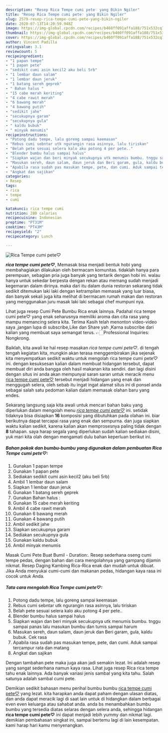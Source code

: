 ```yaml
---
description: "Resep Rica Tempe cumi pete♡ yang Bikin Ngiler"
title: "Resep Rica Tempe cumi pete♡ yang Bikin Ngiler"
slug: 2579-resep-rica-tempe-cumi-pete-yang-bikin-ngiler
date: 2020-07-13T14:20:59.948Z
image: https://img-global.cpcdn.com/recipes/b460ff091affa188/751x532cq70/rica-tempe-cumi-pete♡-foto-resep-utama.jpg
thumbnail: https://img-global.cpcdn.com/recipes/b460ff091affa188/751x532cq70/rica-tempe-cumi-pete♡-foto-resep-utama.jpg
cover: https://img-global.cpcdn.com/recipes/b460ff091affa188/751x532cq70/rica-tempe-cumi-pete♡-foto-resep-utama.jpg
author: Vincent Padilla
ratingvalue: 3.1
reviewcount: 5
recipeingredient:
- "1 papan tempe"
- "1 papan pete"
- "sedikit cumi asin kecil2 aku beli 5rb"
- "1 lembar daun salam"
- "1 lembar daun jeruk"
- "1 batang sereh geprek"
- " Bahan halus "
- "15 cabe merah keriting"
- "4 cabe rawit merah"
- "6 bawang merah"
- "4 bawang putih"
- "sedikit jahe"
- "secukupnya garam"
- "secukupnya gula"
- " kaldu bubuk"
- " minyak menumis"
recipeinstructions:
- "Potong dadu tempe, lalu goreng sampai keemasan"
- "Rebus cumi sebntar utk ngurangin rasa asinnya, lalu tiriskan"
- "Belah pete sesuai selera kalo aku potong 4 per pete.."
- "Blender bumbu halus sampai halus"
- "Siapkan wajan dan beri minyak secukupnya utk menumis bumbu. tnggu sampai panas lalu masukan bumbu dan tumis sampai harum"
- "Masukan sereh, daun salam, daun jeruk dan Beri garam, gula, kaldu bubuk. Cek rasa"
- "Apabila rasa sudah pas masukan tempe, pete, dan cumi. Aduk sampai tercampur rata dan matang"
- "Angkat dan sajikan"
categories:
- Resep
tags:
- rica
- tempe
- cumi

katakunci: rica tempe cumi 
nutrition: 280 calories
recipecuisine: Indonesian
preptime: "PT31M"
cooktime: "PT43M"
recipeyield: "2"
recipecategory: Lunch

---
```



![Rica Tempe cumi pete♡](https://img-global.cpcdn.com/recipes/b460ff091affa188/751x532cq70/rica-tempe-cumi-pete♡-foto-resep-utama.jpg)

<b><i>rica tempe cumi pete♡</i></b>, Memasak bisa menjadi bentuk hobi yang membahagiakan dilakukan oleh bermacam komunitas. tidaklah hanya para perempuan, sebagian pria juga banyak yang tertarik dengan hobi ini. walau hanya untuk sekedar berpesta dengan rekan atau memang sudah menjadi kegemaran dalam dirinya. maka dari itu dalam dunia restoran sekarang tidak sedikit ditemukan laki laki dengan ketrampilan memasak yang luar biasa, dan banyak sekali juga kita melihat di bermacam rumah makan dan restoran yang menggunakan juru masak laki laki sebagai chef mumpuni nya.

Lihat juga resep Cumi Pete Bumbu Rica enak lainnya. Padahal rica tempe cumi pete♡ yang enak seharusnya memiliki aroma dan cita rasa yang mampu memancing selera kita. Terima Kasih telah menonton video-video saya ,jangan lupa di subscribe,Like dan Share yah ,Karna subscribe dari kalian yang membuat saya semangat terus. 👉🏻Professional Inquiries: Nongkrong.

Baiklah, kita awali ke hal resep masakan <i>rica tempe cumi pete♡</i>. di tengah tengah kegiatan kita, mungkin akan terasa menggembirakan jika sejenak kita menyempatkan sedikit waktu untuk mengolah rica tempe cumi pete♡ ini. dengan kesuksesan kalian dalam membuat hidangan tersebut, dapat membuat diri anda bangga oleh hasil makanan kita sendiri. dan lagi disini dengan situs ini anda akan mempunyai saran saran untuk meracik menu <u>rica tempe cumi pete♡</u> tersebut menjadi hidangan yang enak dan menggugah selera, oleh sebab itu ingat ingat alamat situs ini di ponsel anda sebagai salah satu pedoman kalian dalam memasak olahan baru yang endes.


Sekarang langsung saja kita awali untuk mencari bahan baku yang diperlukan dalam mengolah menu <u><i>rica tempe cumi pete♡</i></u> ini. setidak tidaknya bisa disiapkan <b>16</b> komposisi yang dibutuhkan pada olahan ini. biar berikutnya dapat tercapai rasa yang enak dan sempurna. dan juga siapkan waktu kalian sedikit, karena kalian akan memprosesnya paling tidak dengan <b>8</b> tahapan. saya harap segala yang diperlukan sudah kalian sediakan disini, yuk mari kita olah dengan mengamati dulu bahan keperluan berikut ini.

<!--inarticleads1-->

##### Bahan pokok dan bumbu-bumbu yang digunakan dalam pembuatan Rica Tempe cumi pete♡:

1. Gunakan 1 papan tempe
1. Gunakan 1 papan pete
1. Sediakan sedikit cumi asin kecil2 (aku beli 5rb)
1. Ambil 1 lembar daun salam
1. Siapkan 1 lembar daun jeruk
1. Gunakan 1 batang sereh geprek
1. Gunakan  Bahan halus :
1. Gunakan 15 cabe merah keriting
1. Ambil 4 cabe rawit merah
1. Gunakan 6 bawang merah
1. Gunakan 4 bawang putih
1. Ambil sedikit jahe
1. Siapkan secukupnya garam
1. Sediakan secukupnya gula
1. Gunakan  kaldu bubuk
1. Ambil  minyak menumis


Masak Cumi Pete Buat Bumil - Duration:. Resep sederhana oseng cumi tempe pedas, dengan bahan dan cara mengolahnya yang gampang dijamin nikmat. Resep Daging Kambing Rica-Rica enak dan mudah untuk dibuat. Jika Anda menyukai cumi-cumi dan makanan pedas, hidangan kaya rasa ini cocok untuk Anda. 

<!--inarticleads2-->

##### Tata cara mengolah Rica Tempe cumi pete♡:

1. Potong dadu tempe, lalu goreng sampai keemasan
1. Rebus cumi sebntar utk ngurangin rasa asinnya, lalu tiriskan
1. Belah pete sesuai selera kalo aku potong 4 per pete..
1. Blender bumbu halus sampai halus
1. Siapkan wajan dan beri minyak secukupnya utk menumis bumbu. tnggu sampai panas lalu masukan bumbu dan tumis sampai harum
1. Masukan sereh, daun salam, daun jeruk dan Beri garam, gula, kaldu bubuk. Cek rasa
1. Apabila rasa sudah pas masukan tempe, pete, dan cumi. Aduk sampai tercampur rata dan matang
1. Angkat dan sajikan


Dengan tambahan pete maka juga akan jadi semakin lezat. Ini adalah resep yang sangat sederhana namun kaya rasa. Lihat juga resep Rica rica tempe tahu enak lainnya. Ada banyak variasi jenis sambal yang kita tahu. Salah satunya adalah sambal cumi pete. 

Demikian sedikit bahasan menu perihal bumbu bumbu <u>rica tempe cumi pete♡</u> yang lezat. kita harapkan anda dapat paham dengan ulasan diatas, dan anda dapat meracik lagi di saat lain untuk di hidangkan dalam berbagai even even keluarga atau sahabat anda. anda bs menambahkan bumbu bumbu yang tersedia diatas selaras dengan selera anda, sehingga hidangan <b>rica tempe cumi pete♡</b> ini dapat menjadi lebih yummy dan nikmat lagi. demikian pembahasan singkat ini, sampai bertemu lagi di lain kesempatan. kami harap hari kamu menyenangkan.
